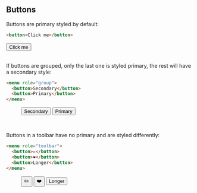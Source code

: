 ## Buttons

Buttons are primary styled by default:

```html
<button>Click me</button>
```

<div role="presentation">
  <button>Click me</button>
</div>

<br>

If buttons are grouped, only the last one is styled primary, the rest will have a secondary style:

```html
<menu role="group">
  <button>Secondary</button>
  <button>Primary</button>
</menu>
```

<div role="presentation">
  <menu role="group">
    <button>Secondary</button>
    <button>Primary</button>
  </menu>
</div>

<br>

Buttons in a toolbar have no primary and are styled differently:

```html
<menu role="toolbar">
  <button>✏️</button>
  <button>❤️</button>
  <button>Longer</button>
</menu>
```

<div role="presentation">
  <menu role="toolbar">
    <button>✏️</button>
    <button>❤️</button>
    <button>Longer</button>
  </menu>
</div>

<br><br>